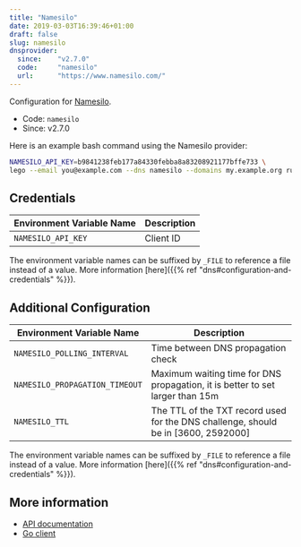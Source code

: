```yaml
---
title: "Namesilo"
date: 2019-03-03T16:39:46+01:00
draft: false
slug: namesilo
dnsprovider:
  since:    "v2.7.0"
  code:     "namesilo"
  url:      "https://www.namesilo.com/"
---
```


<!-- THIS DOCUMENTATION IS AUTO-GENERATED. PLEASE DO NOT EDIT. -->
<!-- providers/dns/namesilo/namesilo.toml -->
<!-- THIS DOCUMENTATION IS AUTO-GENERATED. PLEASE DO NOT EDIT. -->


Configuration for [Namesilo](https://www.namesilo.com/).


<!--more-->

- Code: `namesilo`
- Since: v2.7.0


Here is an example bash command using the Namesilo provider:

```bash
NAMESILO_API_KEY=b9841238feb177a84330febba8a83208921177bffe733 \
lego --email you@example.com --dns namesilo --domains my.example.org run
```




## Credentials

| Environment Variable Name | Description |
|-----------------------|-------------|
| `NAMESILO_API_KEY` | Client ID |

The environment variable names can be suffixed by `_FILE` to reference a file instead of a value.
More information [here]({{% ref "dns#configuration-and-credentials" %}}).


## Additional Configuration

| Environment Variable Name | Description |
|--------------------------------|-------------|
| `NAMESILO_POLLING_INTERVAL` | Time between DNS propagation check |
| `NAMESILO_PROPAGATION_TIMEOUT` | Maximum waiting time for DNS propagation, it is better to set larger than 15m |
| `NAMESILO_TTL` | The TTL of the TXT record used for the DNS challenge, should be in [3600, 2592000] |

The environment variable names can be suffixed by `_FILE` to reference a file instead of a value.
More information [here]({{% ref "dns#configuration-and-credentials" %}}).




## More information

- [API documentation](https://www.namesilo.com/api_reference.php)
- [Go client](https://github.com/nrdcg/namesilo)

<!-- THIS DOCUMENTATION IS AUTO-GENERATED. PLEASE DO NOT EDIT. -->
<!-- providers/dns/namesilo/namesilo.toml -->
<!-- THIS DOCUMENTATION IS AUTO-GENERATED. PLEASE DO NOT EDIT. -->
